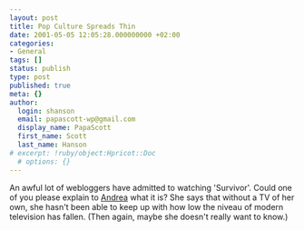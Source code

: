 ```yaml
---
layout: post
title: Pop Culture Spreads Thin
date: 2001-05-05 12:05:28.000000000 +02:00
categories:
- General
tags: []
status: publish
type: post
published: true
meta: {}
author:
  login: shanson
  email: papascott-wp@gmail.com
  display_name: PapaScott
  first_name: Scott
  last_name: Hanson
# excerpt: !ruby/object:Hpricot::Doc
  # options: {}
---
```

<p>An awful lot of webloggers have admitted to watching 'Survivor'. Could one of you please explain to <a href="http://andrea.editthispage.com/2001/05/03">Andrea</a> what it is? She says that without a TV of her own, she hasn't been able to keep up with how low the niveau of modern television has fallen. (Then again, maybe she doesn't really want to know.)</p>
